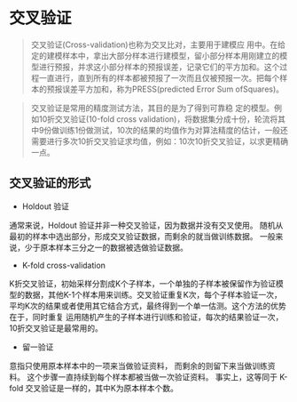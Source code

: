 # 交叉验证

> 交叉验证(Cross-validation)也称为交叉比对，主要用于建模应
用中。在给定的建模样本中，拿出大部分样本进行建模型，留小部分样本用刚建立的模型进行预报，并求这小部分样本的预报误差，记录它们的平方加和。这个过程一直进行，直到所有的样本都被预报了一次而且仅被预报一次。把每个样本的预报误差平方加和，称为PRESS(predicted Error Sum ofSquares)。

> 交叉验证是常用的精度测试方法，其目的是为了得到可靠稳
定的模型。例如10折交叉验证(10-fold cross validation)，将数据集分成十份，轮流将其中9份做训练1份做测试，10次的结果的均值作为对算法精度的估计，一般还需要进行多次10折交叉验证求均值，例如：10次10折交叉验证，以求更精确一点。

## 交叉验证的形式
+ Holdout 验证

通常来说，Holdout 验证并非一种交叉验证，因为数据并没有交叉使用。 随机从最初的样本中选出部分，形成交叉验证数据，而剩余的就当做训练数据。 一般来说，少于原本样本三分之一的数据被选做验证数据。
+ K-fold cross-validation

K折交叉验证，初始采样分割成K个子样本，一个单独的子样本被保留作为验证模型的数据，其他K-1个样本用来训练。交叉验证重复K次，每个子样本验证一次，平均K次的结果或者使用其它结合方式，最终得到一个单一估测。这个方法的优势在于，同时重复
运用随机产生的子样本进行训练和验证，每次的结果验证一次，10折交叉验证是最常用的。
+ 留一验证

意指只使用原本样本中的一项来当做验证资料， 而剩余的则留下来当做训练资料。 这个步骤一直持续到每个样本都被当做一次验证资料。 事实上，这等同于 K-fold 交叉验证是一样的，其中K为原本样本个数。
